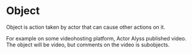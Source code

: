 # Object

Object is action taken by actor that can cause other actions on it.

For example on some videohosting platform, Actor Alyss published video. The object will be video, but comments on the video is subobjects.
